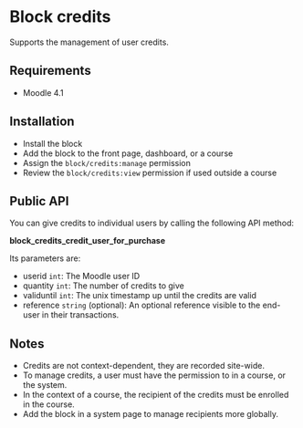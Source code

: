 Block credits
=============

Supports the management of user credits.

Requirements
------------

- Moodle 4.1

Installation
------------

- Install the block
- Add the block to the front page, dashboard, or a course
- Assign the `block/credits:manage` permission
- Review the `block/credits:view` permission if used outside a course

Public API
----------

You can give credits to individual users by calling the following API method:

**block_credits_credit_user_for_purchase**

Its parameters are:

- userid `int`: The Moodle user ID
- quantity `int`: The number of credits to give
- validuntil `int`: The unix timestamp up until the credits are valid
- reference `string` (optional): An optional reference visible to the end-user in their transactions.

Notes
-----

- Credits are not context-dependent, they are recorded site-wide.
- To manage credits, a user must have the permission to in a course, or the system.
- In the context of a course, the recipient of the credits must be enrolled in the course.
- Add the block in a system page to manage recipients more globally.

